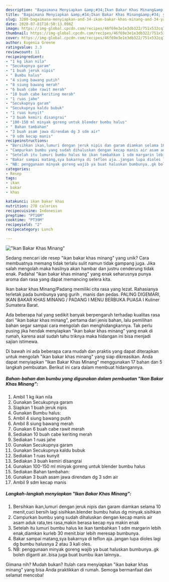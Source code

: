 ```yaml
---
description: "Bagaimana Menyiapkan &amp;#34;Ikan Bakar Khas Minang&amp;#34; yang Bisa Manjain Lidah"
title: "Bagaimana Menyiapkan &amp;#34;Ikan Bakar Khas Minang&amp;#34; yang Bisa Manjain Lidah"
slug: 3200-bagaimana-menyiapkan-and-34-ikan-bakar-khas-minang-and-34-yang-bisa-manjain-lidah
date: 2020-07-01T16:50:13.098Z
image: https://img-global.cpcdn.com/recipes/46f69e3e1e3db322/751x532cq70/ikan-bakar-khas-minang-foto-resep-utama.jpg
thumbnail: https://img-global.cpcdn.com/recipes/46f69e3e1e3db322/751x532cq70/ikan-bakar-khas-minang-foto-resep-utama.jpg
cover: https://img-global.cpcdn.com/recipes/46f69e3e1e3db322/751x532cq70/ikan-bakar-khas-minang-foto-resep-utama.jpg
author: Eugenia Greene
ratingvalue: 3.3
reviewcount: 11
recipeingredient:
- "1 kg ikan nila"
- "Secukupnya garam"
- "1 buah jeruk nipis"
- " Bumbu halus"
- "4 siung bawang putih"
- "8 siung bawang merah"
- "6 buah cabe rawit merah"
- "10 buah cabe keriting merah"
- "1 ruas jahe"
- "Secukupnya garam"
- "Secukupnya kaldu bubuk"
- "1 ruas kunyit"
- "3 buah kemiri disangrai"
- "100-150 ml minyak goreng untuk blender bumbu halus"
- " Bahan tambahan"
- "3 buah asam jawa direndam dg 3 sdm air"
- "9 sdm kecap manis"
recipeinstructions:
- "Bersihkan ikan,lumuri dengan jeruk nipis dan garam diamkan selama 10 menit,cuci bersih lagi sisihkan.blender bumbu halus dg minyak.sisihkan"
- "Campurkan bumbu yang sudah dihaluskan dengan kecap manis air asam aduk rata,tes rasa,makin berasa kecap nya makin enak"
- "Setelah itu lumuri bumbu halus ke ikan tambahkan 1 sdm margarin lebih enak,diamkan kurleb 30 menit.biar lebih meresap bumbunya."
- "Bakar sampai matang,sya bakarnya di teflon aja..jangan lupa dioles lagi dg bumbu halusnya 2 atau 3 kali oles."
- "NB: penggunaan minyak goreng wajib ya buat haluskan bumbunya..gk boleh diganti air..bisa juga buat bumbu ikan lainnya.."
categories:
- Resep
tags:
- ikan
- bakar
- khas

katakunci: ikan bakar khas 
nutrition: 278 calories
recipecuisine: Indonesian
preptime: "PT16M"
cooktime: "PT39M"
recipeyield: "2"
recipecategory: Lunch

---
```



![&#34;Ikan Bakar Khas Minang&#34;](https://img-global.cpcdn.com/recipes/46f69e3e1e3db322/751x532cq70/ikan-bakar-khas-minang-foto-resep-utama.jpg)

Sedang mencari ide resep &#34;ikan bakar khas minang&#34; yang unik? Cara membuatnya memang tidak terlalu sulit namun tidak gampang juga. Jika salah mengolah maka hasilnya akan hambar dan justru cenderung tidak enak. Padahal &#34;ikan bakar khas minang&#34; yang enak seharusnya punya aroma dan rasa yang dapat memancing selera kita.

Ikan bakar khas Minang/Padang memiliki cita rasa yang lezat. Rahasianya terletak pada bumbunya yang gurih , manis dan pedas. PALING DIGEMARI, IKAN BAKAR KHAS MINANG / PADANG I MENU BERBUKA PUASA I Kuliner Sumatera Barat.

Ada beberapa hal yang sedikit banyak berpengaruh terhadap kualitas rasa dari &#34;ikan bakar khas minang&#34;, pertama dari jenis bahan, lalu pemilihan bahan segar sampai cara mengolah dan menghidangkannya. Tak perlu pusing jika hendak menyiapkan &#34;ikan bakar khas minang&#34; yang enak di rumah, karena asal sudah tahu triknya maka hidangan ini bisa menjadi sajian istimewa.


Di bawah ini ada beberapa cara mudah dan praktis yang dapat diterapkan untuk mengolah &#34;ikan bakar khas minang&#34; yang siap dikreasikan. Anda dapat menyiapkan &#34;Ikan Bakar Khas Minang&#34; menggunakan 17 bahan dan 5 langkah pembuatan. Berikut ini cara dalam membuat hidangannya.

<!--inarticleads1-->

##### Bahan-bahan dan bumbu yang digunakan dalam pembuatan &#34;Ikan Bakar Khas Minang&#34;:

1. Ambil 1 kg ikan nila
1. Gunakan Secukupnya garam
1. Siapkan 1 buah jeruk nipis
1. Gunakan  Bumbu halus:
1. Ambil 4 siung bawang putih
1. Ambil 8 siung bawang merah
1. Gunakan 6 buah cabe rawit merah
1. Sediakan 10 buah cabe keriting merah
1. Sediakan 1 ruas jahe
1. Gunakan Secukupnya garam
1. Gunakan Secukupnya kaldu bubuk
1. Sediakan 1 ruas kunyit
1. Sediakan 3 buah kemiri disangrai
1. Gunakan 100-150 ml minyak goreng untuk blender bumbu halus
1. Sediakan  Bahan tambahan:
1. Gunakan 3 buah asam jawa direndam dg 3 sdm air
1. Ambil 9 sdm kecap manis




<!--inarticleads2-->

##### Langkah-langkah menyiapkan &#34;Ikan Bakar Khas Minang&#34;:

1. Bersihkan ikan,lumuri dengan jeruk nipis dan garam diamkan selama 10 menit,cuci bersih lagi sisihkan.blender bumbu halus dg minyak.sisihkan
1. Campurkan bumbu yang sudah dihaluskan dengan kecap manis air asam aduk rata,tes rasa,makin berasa kecap nya makin enak
1. Setelah itu lumuri bumbu halus ke ikan tambahkan 1 sdm margarin lebih enak,diamkan kurleb 30 menit.biar lebih meresap bumbunya.
1. Bakar sampai matang,sya bakarnya di teflon aja..jangan lupa dioles lagi dg bumbu halusnya 2 atau 3 kali oles.
1. NB: penggunaan minyak goreng wajib ya buat haluskan bumbunya..gk boleh diganti air..bisa juga buat bumbu ikan lainnya..




Gimana nih? Mudah bukan? Itulah cara menyiapkan &#34;ikan bakar khas minang&#34; yang bisa Anda praktikkan di rumah. Semoga bermanfaat dan selamat mencoba!
